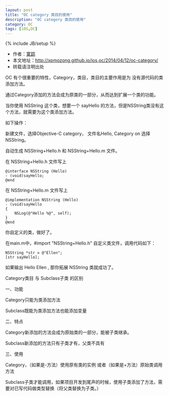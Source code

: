 ```yaml
---
layout: post
title: "OC category 类目的使用"
description: "OC category 类目的使用"
category: OC
tags: [iOS,OC]
---
```

{% include JB/setup %}

*	作者：<a href="http://weibo.com/xpmozong" target="blank">寞踪</a>
*	本文地址：http://xpmozong.github.io/ios,oc/2014/04/12/oc-category/
*	转载请注明出处

OC 有个很重要的特性，Category，类目，类目的主要作用是为 没有源代码的类添加方法。

通过Category添加的方法会成为原类的一部分，从而达到扩展一个类的功能。

当你使用 NSString 这个类，想要一个 sayHello 的方法，但是NSString类没有这个方法，就需要为这个类添加方法。

如下操作：

新建文件，选择Objective-C category， 文件名Hello, Category on 选择 NSString。

自动生成 NSString+Hello.h 和 NSString+Hello.m 文件。

在 NSString+Hello.h 文件写上 
    
    @interface NSString (Hello)
    - (void)sayHello;
    @end

在 NSString+Hello.m 文件写上

    @implementation NSString (Hello)
    - (void)sayHello
    {
        NSLog(@"Hello %@", self);
    }
    @end

你自定义的类，做好了。

在main.m中，#import "NSString+Hello.h" 自定义类文件，调用代码如下：

    NSString *str = @"Ellen";
    [str sayHello];

如果输出 Hello Ellen , 那你拓展 NSString 类就成功了。


Category类目 与 Subclass子类 的区别

一、功能
    
Category只能为类添加方法

Subclass既能为类添加方法也能添加变量

二、特点
    
Category新添加的方法会成为原始类的一部分，能被子类继承。

Subclass新添加的方法只有子类才有，父类不具有

三、使用
    
Category，（如果是-方法）使用原有类的实例 或者（如果是+方法）原始类调用方法

Subclass子类才能调用，如果项目开发到尾声的时候，使用子类添加了方法，需要对已写代码做类型替换（将父类替换为子类。）






